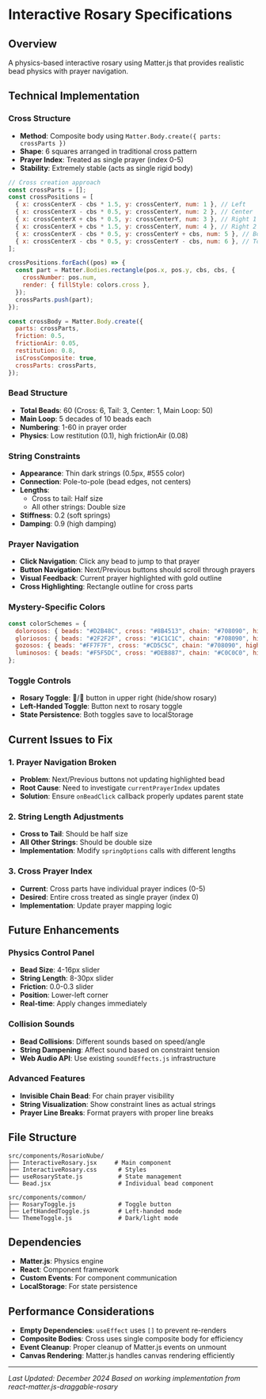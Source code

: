 # Interactive Rosary Specifications

## Overview
A physics-based interactive rosary using Matter.js that provides realistic bead physics with prayer navigation.

## Technical Implementation

### Cross Structure
- **Method**: Composite body using `Matter.Body.create({ parts: crossParts })`
- **Shape**: 6 squares arranged in traditional cross pattern
- **Prayer Index**: Treated as single prayer (index 0-5)
- **Stability**: Extremely stable (acts as single rigid body)

```javascript
// Cross creation approach
const crossParts = [];
const crossPositions = [
  { x: crossCenterX - cbs * 1.5, y: crossCenterY, num: 1 }, // Left
  { x: crossCenterX - cbs * 0.5, y: crossCenterY, num: 2 }, // Center
  { x: crossCenterX + cbs * 0.5, y: crossCenterY, num: 3 }, // Right 1
  { x: crossCenterX + cbs * 1.5, y: crossCenterY, num: 4 }, // Right 2
  { x: crossCenterX - cbs * 0.5, y: crossCenterY + cbs, num: 5 }, // Bottom
  { x: crossCenterX - cbs * 0.5, y: crossCenterY - cbs, num: 6 }, // Top
];

crossPositions.forEach((pos) => {
  const part = Matter.Bodies.rectangle(pos.x, pos.y, cbs, cbs, {
    crossNumber: pos.num,
    render: { fillStyle: colors.cross },
  });
  crossParts.push(part);
});

const crossBody = Matter.Body.create({
  parts: crossParts,
  friction: 0.5,
  frictionAir: 0.05,
  restitution: 0.8,
  isCrossComposite: true,
  crossParts: crossParts,
});
```

### Bead Structure
- **Total Beads**: 60 (Cross: 6, Tail: 3, Center: 1, Main Loop: 50)
- **Main Loop**: 5 decades of 10 beads each
- **Numbering**: 1-60 in prayer order
- **Physics**: Low restitution (0.1), high frictionAir (0.08)

### String Constraints
- **Appearance**: Thin dark strings (0.5px, #555 color)
- **Connection**: Pole-to-pole (bead edges, not centers)
- **Lengths**:
  - Cross to tail: Half size
  - All other strings: Double size
- **Stiffness**: 0.2 (soft springs)
- **Damping**: 0.9 (high damping)

### Prayer Navigation
- **Click Navigation**: Click any bead to jump to that prayer
- **Button Navigation**: Next/Previous buttons should scroll through prayers
- **Visual Feedback**: Current prayer highlighted with gold outline
- **Cross Highlighting**: Rectangle outline for cross parts

### Mystery-Specific Colors
```javascript
const colorSchemes = {
  dolorosos: { beads: "#D2B48C", cross: "#8B4513", chain: "#708090", highlight: "#FFD700" },
  gloriosos: { beads: "#2F2F2F", cross: "#1C1C1C", chain: "#708090", highlight: "#FFD700" },
  gozosos: { beads: "#FF7F7F", cross: "#CD5C5C", chain: "#708090", highlight: "#FFD700" },
  luminosos: { beads: "#F5F5DC", cross: "#DEB887", chain: "#C0C0C0", highlight: "#FFD700" },
};
```

### Toggle Controls
- **Rosary Toggle**: 📿/🙏 button in upper right (hide/show rosary)
- **Left-Handed Toggle**: Button next to rosary toggle
- **State Persistence**: Both toggles save to localStorage

## Current Issues to Fix

### 1. Prayer Navigation Broken
- **Problem**: Next/Previous buttons not updating highlighted bead
- **Root Cause**: Need to investigate `currentPrayerIndex` updates
- **Solution**: Ensure `onBeadClick` callback properly updates parent state

### 2. String Length Adjustments
- **Cross to Tail**: Should be half size
- **All Other Strings**: Should be double size
- **Implementation**: Modify `springOptions` calls with different lengths

### 3. Cross Prayer Index
- **Current**: Cross parts have individual prayer indices (0-5)
- **Desired**: Entire cross treated as single prayer (index 0)
- **Implementation**: Update prayer mapping logic

## Future Enhancements

### Physics Control Panel
- **Bead Size**: 4-16px slider
- **String Length**: 8-30px slider  
- **Friction**: 0.0-0.3 slider
- **Position**: Lower-left corner
- **Real-time**: Apply changes immediately

### Collision Sounds
- **Bead Collisions**: Different sounds based on speed/angle
- **String Dampening**: Affect sound based on constraint tension
- **Web Audio API**: Use existing `soundEffects.js` infrastructure

### Advanced Features
- **Invisible Chain Bead**: For chain prayer visibility
- **String Visualization**: Show constraint lines as actual strings
- **Prayer Line Breaks**: Format prayers with proper line breaks

## File Structure
```
src/components/RosarioNube/
├── InteractiveRosary.jsx     # Main component
├── InteractiveRosary.css      # Styles
├── useRosaryState.js          # State management
└── Bead.jsx                   # Individual bead component

src/components/common/
├── RosaryToggle.js            # Toggle button
├── LeftHandedToggle.js        # Left-handed mode
└── ThemeToggle.js             # Dark/light mode
```

## Dependencies
- **Matter.js**: Physics engine
- **React**: Component framework
- **Custom Events**: For component communication
- **LocalStorage**: For state persistence

## Performance Considerations
- **Empty Dependencies**: `useEffect` uses `[]` to prevent re-renders
- **Composite Bodies**: Cross uses single composite body for efficiency
- **Event Cleanup**: Proper cleanup of Matter.js events on unmount
- **Canvas Rendering**: Matter.js handles canvas rendering efficiently

---
*Last Updated: December 2024*
*Based on working implementation from react-matter.js-draggable-rosary*
